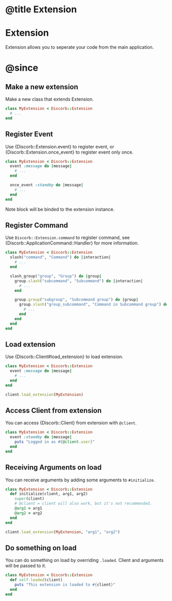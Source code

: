 # @title Extension

# Extension

Extension allows you to seperate your code from the main application.

# @since 

## Make a new extension

Make a new class that extends Extension.

```ruby
class MyExtension < Discorb::Extension
  # ...
end
```

## Register Event

Use {Discorb::Extension.event} to register event, or {Discorb::Extension.once_event} to register event only once.

```ruby
class MyExtension < Discorb::Extension
  event :message do |message|
    # ...
  end

  once_event :standby do |message|
    # ...
  end
end
```

Note block will be binded to the extension instance.

## Register Command

Use `Discorb::Extension.command` to register command, see {Discorb::ApplicationCommand::Handler} for more information.

```ruby
class MyExtension < Discorb::Extension
  slash("command", "Command") do |interaction|
    # ...
  end

  slash_group("group", "Group") do |group|
    group.slash("subcommand", "Subcommand") do |interaction|
      # ...
    end

    group.group("subgroup", "Subcommand group") do |group|
      group.slash("group_subcommand", "Command in Subcommand group") do |interaction|
        # ...
      end
    end
  end
end
```


## Load extension

Use {Discorb::Client#load_extension} to load extension.

```ruby
class MyExtension < Discorb::Extension
  event :message do |message|
    # ...
  end
end

client.load_extension(MyExtension)
```

## Access Client from extension

You can access {Discorb::Client} from extension with `@client`.

```ruby
class MyExtension < Discorb::Extension
  event :standby do |message|
    puts "Logged in as #{@client.user}"
  end
end
```

## Receiving Arguments on load

You can receive arguments by adding some arguments to `#initialize`.

```ruby
class MyExtension < Discorb::Extension
  def initialize(client, arg1, arg2)
    super(client)
    # @client = client will also work, but it's not recommended.
    @arg1 = arg1
    @arg2 = arg2
  end
end

client.load_extension(MyExtension, "arg1", "arg2")

```

## Do something on load

You can do something on load by overriding `.loaded`. Client and arguments will be passed to it.

```ruby
class MyExtension < Discorb::Extension
  def self.loaded(client)
    puts "This extension is loaded to #{client}"
  end
end
```